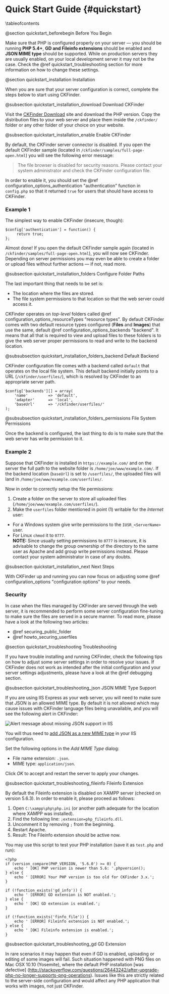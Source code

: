 # Quick Start Guide {#quickstart}

\tableofcontents

@section quickstart_beforebegin Before You Begin

Make sure that PHP is configured properly on your server &mdash; you should be running <strong>PHP 5.4+</strong>, <strong>GD and Fileinfo extensions</strong> should be enabled and <strong>JSON MIME type</strong> should be supported. While on production servers they are usually enabled, on your local development server it may not be the case. Check the @ref quickstart_troubleshooting section for more information on how to change these settings.

@section quickstart_installation Installation

When you are sure that your server configuration is correct, complete the steps below to start using CKFinder.

@subsection quickstart_installation_download Download CKFinder

Visit the [CKFinder Download](https://ckeditor.com/ckeditor-4/download/#ckfinder) site and download the PHP version. Copy the distribution files to your web server and place them inside the `/ckfinder/` folder or any other folder of your choice on your website.

@subsection quickstart_installation_enable Enable CKFinder

By default, the CKFinder server connector is disabled. If you open the default CKFinder sample
(located in `/ckfinder/samples/full-page-open.html`) you will see the following error message:

<blockquote>The file browser is disabled for security reasons. Please contact your system administrator and check the CKFinder configuration file.</blockquote>

In order to enable it, you should set the @ref configuration_options_authentication "authentication" function in `config.php` so that it returned `true` for users that should have access to CKFinder.

### Example 1

The simplest way to enable CKFinder (insecure, though):
~~~
$config['authentication'] = function() {
     return true;
};
~~~

Almost done! If you open the default CKFinder sample again (located in `/ckfinder/samples/full-page-open.html`), you will now see CKFinder. Depending on server permissions you may even be able to create a folder or upload files without further actions &mdash; if not, read more.

@subsection quickstart_installation_folders Configure Folder Paths

The last important thing that needs to be set is:
 - The location where the files are stored.
 - The file system permissions to that location so that the web server could access it.

CKFinder operates on *top-level* folders called @ref configuration_options_resourceTypes "resource types". By default CKFinder comes with two default resource types configured (**Files** and **Images**) that use the same, default @ref configuration_options_backends "backend".
It means that all that is required to view and upload files to these folders is to give the web server proper permissions to read and write to the backend location.

@subsubsection quickstart_installation_folders_backend Default Backend

CKFinder configuration file comes with a backend called `default` that operates on the local file system.
This default backend initially points to a URL (`/ckfinder/userfiles/`), which is resolved by CKFinder to an appropriate server path.

~~~
$config['backends'][] = array(
    'name'         => 'default',
    'adapter'      => 'local',
    'baseUrl'      => '/ckfinder/userfiles/'
);
~~~

@subsubsection quickstart_installation_folders_permissions File System Permissions

Once the backend is configured, the last thing to do is to make sure that the web server has write permission to it.

### Example 2

Suppose that CKFinder is installed in `https://example.com/` and on the server the full path to the website folder is `/home/joe/www/example.com/`.
If the backend location (`baseUrl`) is set to `/userfiles/`, the uploaded files will land in `/home/joe/www/example.com/userfiles/`.

Now in order to correctly setup the file permissions:

1. Create a folder on the server to store all uploaded files (`/home/joe/www/example.com/userfiles/`).
2. Make the `userfiles` folder mentioned in point (1) writable for the *Internet* user:
 - For a Windows system give write permissions to the `IUSR_<ServerName>` user.
 - For Linux `chmod` it to `0777`.<br>
   **NOTE:** Since usually setting permissions to `0777` is insecure, it is advisable to change the group ownership of the directory to the same user as Apache and add group write permissions instead. Please contact your system administrator in case of any doubts.

@subsection quickstart_installation_next Next Steps

With CKFinder up and running you can now focus on adjusting some @ref configuration_options "configuration options" to your needs.

### Security

In case when the files managed by CKFinder are served through the web server, it is recommended to perform some server configuration fine-tuning to make sure the files are served in a secure manner. To read more, please have a look at the following two articles:

- @ref securing_public_folder
- @ref howto_securing_userfiles

@section quickstart_troubleshooting Troubleshooting

If you have trouble installing and running CKFinder, check the following tips on how to adjust some server settings in order to resolve your issues. If CKFinder does not work as intended after the initial configuration and your server settings adjustments, please have a look at the @ref debugging section.

@subsection quickstart_troubleshooting_json JSON MIME Type Support

If you are using IIS Express as your web server, you will need to make sure that JSON is an allowed MIME type. By default it is not allowed which may cause issues with CKFinder language files being unavailable, and you will see the following alert in CKFinder:

![Alert message about missing JSON support in IIS](/manual/images/missing_json_mimetype.png)

You will thus need to <a href="https://technet.microsoft.com/en-us/library/cc725608(v=ws.10).aspx">add JSON as a new MIME type</a> in your IIS configuration.

Set the following options in the *Add MIME Type* dialog:
 - File name extension: `.json`.
 - MIME type: `application/json`.
 
Click *OK* to accept and restart the server to apply your changes.

@subsection quickstart_troubleshooting_fileinfo Fileinfo Extension

By default the Fileinfo extension is disabled on XAMPP server (checked on version 5.6.3). In order to enable it, please proceed as follows:
1. Open `C:\xampp\php\php.ini` (or another path adequate for the location where XAMPP was installed).
2. Find the following line: `;extension=php_fileinfo.dll`.
3. Uncomment it by removing `;` from the beginning.
4. Restart Apache.
5. Result: The Fileinfo extension should be active now.

You may use this script to test your PHP installation (save it as `test.php` and run):

~~~
<?php
if (version_compare(PHP_VERSION, '5.6.0') >= 0) {
    echo ' [OK] PHP version is newer than 5.6: '.phpversion();
} else {
    echo ' [ERROR] Your PHP version is too old for CKFinder 3.x.';
}

if (!function_exists('gd_info')) {
    echo ' [ERROR] GD extension is NOT enabled.';
} else {
    echo ' [OK] GD extension is enabled.';
}

if (!function_exists('finfo_file')) {
    echo ' [ERROR] Fileinfo extension is NOT enabled.';
} else {
    echo ' [OK] Fileinfo extension is enabled.';
}
~~~

@subsection quickstart_troubleshooting_gd GD Extension

In rare scenarios it may happen that even if GD is enabled, uploading or editing of some images will fail. Such situation happened with PNG files on Mac OSX 10.10 (Yosemite), where the default PHP installation [was defective] (http://stackoverflow.com/questions/26443242/after-upgrade-php-no-longer-supports-png-operations). Issues like this are strictly related to the server-side configuration and would affect any PHP application that works with images, not just CKFinder.

